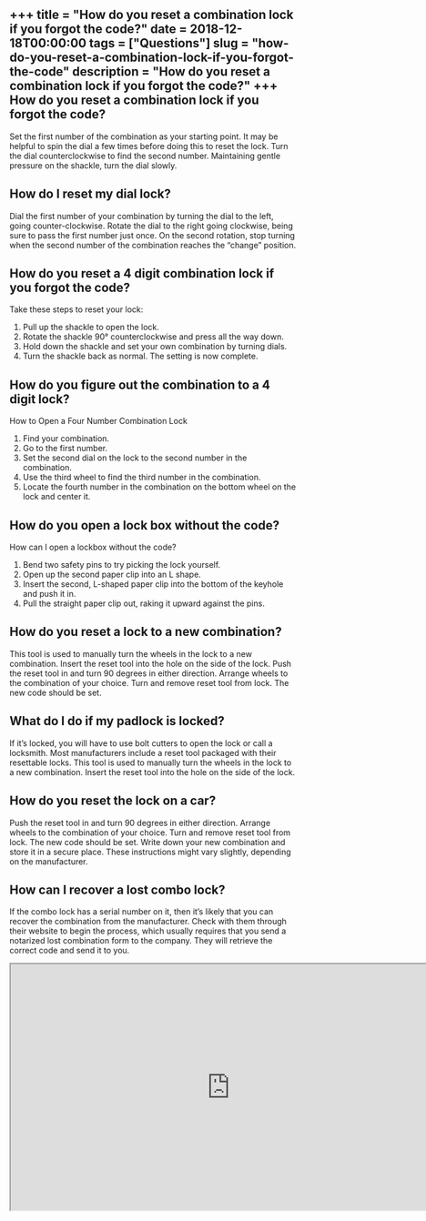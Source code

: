 +++
title = "How do you reset a combination lock if you forgot the code?"
date = 2018-12-18T00:00:00
tags = ["Questions"]
slug = "how-do-you-reset-a-combination-lock-if-you-forgot-the-code"
description = "How do you reset a combination lock if you forgot the code?"
+++
How do you reset a combination lock if you forgot the code?
-----------------------------------------------------------

Set the first number of the combination as your starting point. It may be helpful to spin the dial a few times before doing this to reset the lock. Turn the dial counterclockwise to find the second number. Maintaining gentle pressure on the shackle, turn the dial slowly.

How do I reset my dial lock?
----------------------------

Dial the first number of your combination by turning the dial to the left, going counter-clockwise. Rotate the dial to the right going clockwise, being sure to pass the first number just once. On the second rotation, stop turning when the second number of the combination reaches the “change” position.

How do you reset a 4 digit combination lock if you forgot the code?
-------------------------------------------------------------------

Take these steps to reset your lock:

1. Pull up the shackle to open the lock.
2. Rotate the shackle 90° counterclockwise and press all the way down.
3. Hold down the shackle and set your own combination by turning dials.
4. Turn the shackle back as normal. The setting is now complete.

How do you figure out the combination to a 4 digit lock?
--------------------------------------------------------

How to Open a Four Number Combination Lock

1. Find your combination.
2. Go to the first number.
3. Set the second dial on the lock to the second number in the combination.
4. Use the third wheel to find the third number in the combination.
5. Locate the fourth number in the combination on the bottom wheel on the lock and center it.

How do you open a lock box without the code?
--------------------------------------------

How can I open a lockbox without the code?

1. Bend two safety pins to try picking the lock yourself.
2. Open up the second paper clip into an L shape.
3. Insert the second, L-shaped paper clip into the bottom of the keyhole and push it in.
4. Pull the straight paper clip out, raking it upward against the pins.

How do you reset a lock to a new combination?
---------------------------------------------

This tool is used to manually turn the wheels in the lock to a new combination. Insert the reset tool into the hole on the side of the lock. Push the reset tool in and turn 90 degrees in either direction. Arrange wheels to the combination of your choice. Turn and remove reset tool from lock. The new code should be set.

What do I do if my padlock is locked?
-------------------------------------

If it’s locked, you will have to use bolt cutters to open the lock or call a locksmith. Most manufacturers include a reset tool packaged with their resettable locks. This tool is used to manually turn the wheels in the lock to a new combination. Insert the reset tool into the hole on the side of the lock.

How do you reset the lock on a car?
-----------------------------------

Push the reset tool in and turn 90 degrees in either direction. Arrange wheels to the combination of your choice. Turn and remove reset tool from lock. The new code should be set. Write down your new combination and store it in a secure place. These instructions might vary slightly, depending on the manufacturer.

How can I recover a lost combo lock?
------------------------------------

If the combo lock has a serial number on it, then it’s likely that you can recover the combination from the manufacturer. Check with them through their website to begin the process, which usually requires that you send a notarized lost combination form to the company. They will retrieve the correct code and send it to you.

<iframe allow="accelerometer; autoplay; clipboard-write; encrypted-media; gyroscope; picture-in-picture" allowfullscreen="" class="__youtube_prefs__  epyt-is-override  no-lazyload" data-no-lazy="1" data-origheight="433" data-origwidth="770" data-skipgform_ajax_framebjll="" height="433" id="_ytid_86277" loading="lazy" src="https://www.youtube.com/embed/e_L3ukVuHNo?enablejsapi=1&autoplay=0&cc_load_policy=0&cc_lang_pref=&iv_load_policy=1&loop=0&modestbranding=0&rel=1&fs=1&playsinline=0&autohide=2&theme=dark&color=red&controls=1&" title="YouTube player" width="770"></iframe>
